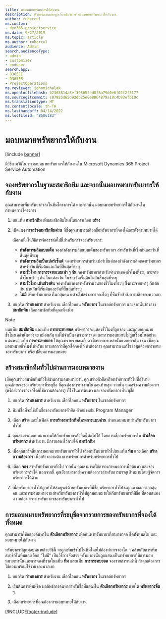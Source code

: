 ```yaml
---
title: มอบหมายทรัพยากรให้กับงาน
description: หัวข้อนี้แสดงข้อมูลเกี่ยวกับวิธีการมอบหมายทรัพยากรให้กับงาน
author: ruhercul
ms.custom:
- dyn365-projectservice
ms.date: 9/27/2019
ms.topic: article
ms.author: ruhercul
audience: Admin
search.audienceType:
- admin
- customizer
- enduser
search.app:
- D365CE
- D365PS
- ProjectOperations
ms.reviewer: johnmichalak
ms.openlocfilehash: 42363814a8ef395652ed8f8a79d0e6f02f2f5177
ms.sourcegitcommit: c0792bd65d92db25e0e8864879a19c4b93efb10c
ms.translationtype: HT
ms.contentlocale: th-TH
ms.lasthandoff: 04/14/2022
ms.locfileid: "8586183"
---
```

# <a name="assign-a-resource-to-a-task"></a>มอบหมายทรัพยากรให้กับงาน

[!include [banner](../includes/psa-now-project-operations.md)]

มีวิธีสามวิธีในการมอบหมายทรัพยากรให้กับงานใน Microsoft Dynamics 365 Project Service Automation

## <a name="book-a-resource-as-a-team-member-and-then-assign-the-resource-to-a-task"></a>จองทรัพยากรในฐานะสมาชิกทีม และจากนั้นมอบหมายทรัพยากรให้กับงาน

คุณสามารถเพิ่มทรัพยากรลงในทีมโครงการได้ และจากนั้น มอบหมายทรัพยากรให้กับงานในกำหนดการโครงการ

1. บนแท็บ **สมาชิกทีม** เพิ่มสมาชิกทีมใหม่โดยการเลือก **สร้าง** 

2. เปิดแผง **การสร้างสมาชิกทีมด่วน** ที่ซึ่งคุณสามารถเลือกชื่อทรัพยากรที่จองได้และตั้งค่าบทบาทได้ 

    เลือกหนึ่งในวิธีการจัดสรรต่อไปนี้สำหรับการจองทรัพยากร:

    - **กำลังการผลิตแบบเต็ม** จองกำลังการผลิตแบบเต็มของทรัพยากร สำหรับวันที่เริ่มต้นและวันที่สิ้นสุดที่ระบุ
    - **กำลังการผลิตเป็นเปอร์เซ็นต์** จองทรัพยากรสำหรับเปอร์เซ็นต์ของกำลังการผลิตของทรัพยากร สำหรับวันที่เริ่มต้นและวันที่สิ้นสุดที่ระบุ
    - **ตามชั่วโมง การกระจายแบบเท่า ๆ กัน** จองทรัพยากรสำหรับจำนวนของชั่วโมงที่ระบุ กระจายชั่วโมงเท่า ๆ กัน ในแต่ละวัน ในช่วงวันเริ่มต้นถึงวันสิ้นสุดที่ระบุ
    - **ตามชั่วโมง เน้นช่วงต้น** จองทรัพยากรสำหรับจำนวนของชั่วโมงที่ระบุ ซึ่งกระจายเท่าๆ กันต่อวัน ผ่านวันที่เริ่มต้นและวันที่สิ้นสุดที่ระบุ
    - **ไม่มี** เพิ่มทรัพยากรลงในกลุ่มคน แต่จะไม่สร้างการจองใดๆ ที่ซึมซับกำลังการผลิตของพวกเขา

3. บนกริด **กำหนดการ** สำหรับงาน เลือกไอคอน **ทรัพยากร** ในเซลล์ทรัพยากร และจากนั้นข้างล่าง **สมาชิกทีม** เลือกสมาชิกทีมที่คุณเพิ่งเพิ่ม 

> [!NOTE]
> บนแท็บ **สมาชิกทีม** และแท็บ **การกระทบยอด** ทรัพยากรจะแสดงชั่วโมงที่ถูกจอง และถูกมอบหมาย ชั่วโมงเหล่านั้นควรจะเหมือนกัน แต่ไม่จำเป็น เพราะการจอง และการมอบหมายไม่ถูกเชื่อมโยงอย่างแน่นหนา แท็บ **การกระทบยอด** ให้คุณทราบรายละเอียด เมื่อรายการเหล่านั้นแตกต่างกัน เช่น เมื่อคุณมอบหมายชั่วโมงให้ทรัพยากรมากกว่าที่คุณได้จองไว้ ถ้าต้องการ คุณสามารถงแก้ไขข้อมูลด้วยการขยายจองทรัพยากร หรือเปลี่ยนการมอบหมาย

## <a name="create-a-generic-team-member-through-task-assignment"></a>สร้างสมาชิกทีมทั่วไปผ่านการมอบหมายงาน

เมื่อคุณสร้างสมาชิกทีมทั่วไปผ่านการมอบหมายงาน คุณสร้างตัวยึดหรือทรัพยากรทั่วไปที่อธิบายคุณลักษณะของทรัพยากรที่ระบุชื่อ ที่คุณต้องการทำงานในตอนท้ายสุด จากนั้น คุณสร้างความต้องการ (หรือส่งการร้องขอโดยใช้ความต้องการ) ที่ใช้ในการค้นหา และจองทรัพยากรที่ระบุชื่อ

1. บนกริด **กำหนดการ** สำหรับงาน เลือกไอคอน **ทรัพยากร** ในเซลล์ทรัพยากร

2. พิมพ์ชื่อที่จะใช้เป็นชื่อของทรัพยากรตัวยึด ตัวอย่างเช่น Program Manager

3. เลือก **สร้าง** และในฟิลด์ **การสร้างสมาชิกทีมโครงการแบบด่วน** กำหนดบทบาทสำหรับทรัพยากรทั่วไป

4. คุณสามารถมอบหมายงานให้กับทรัพยากรตัวยึดนี้ต่อไปได้ โดยการเลือกทรัพยากรใน **ตัวเลือกทรัพยากร** สำหรับงาน มีการแสดงไว้ภายใต้ **สมาชิกทีม**

5. เมื่อคุณเสร็จสิ้นการมอบหมายทรัพยากรทั่วไป เลือกทรัพยากรทั่วไปบนแท็บ **ทีม** และเลือก **สร้างความต้องการ** เพื่อสร้างความต้องการทรัพยากรสำหรับทรัพยากรทั่วไป

6. เลือก **จอง** สำหรับทรัพยากรทั่วไป จากนั้น คุณสามารถใช้ตารางกำหนดการเพื่อค้นหา และจองทรัพยากรจริงได้ นอกจากนี้ คุณยังสามารถส่งความต้องการสำหรับการบรรลุเป้าหมายโดยผู้จัดการทรัพยากรได้ด้วย

7. เมื่อทรัพยากรทั่วไปถูกทำให้สมบูรณ์ด้วยทรัพยากรที่มีชื่อ ทรัพยากรทั่วไปจะถูกเอาออกจากกลุ่มคน และการมอบหมายงานสำหรับทรัพยากรทั่วไปถูกมอบหมายให้กับทรัพยากรที่มีชื่อ ที่ตอบสนองความต้องการทางทรัพยากรของทรัพยากรทั่วไป

## <a name="assign-a-named-resource-from-the-list-of-all-bookable-resources"></a>การมอบหมายทรัพยากรที่ระบุชื่อจากรายการของทรัพยากรที่จองได้ทั้งหมด

คุณสามารถใช้กล่องค้นหาใน **ตัวเลือกทรัพยากร** เพื่อค้นหาทรัพยากรที่สามารถจองได้ทั้งหมดใน และมอบหมายให้กับงาน

ทรัพยากรที่ถูกมอบหมายด้วยวิธีนี้ จะถูกเพิ่มเข้าไปในทีมโดยไม่ต้องทำการจองใด ๆ คล้ายกับการเพิ่มสมาชิกในทีมและเลือก "ไม่มี" เป็นวิธีการจัดสรร ทรัพยากรนั้นถูกแสดงเป็นทรัพยากรที่มีการมอบหมายเท่านั้นและการจองที่ขาดในแท็บ **ทีม** และแท็บ **การกระทบยอด** จองรายการเหล่านี้ ถ้าคุณต้องการใช้ความพร้อมใช้งานของพวกเขา

1. บนกริด **กำหนดการ** สำหรับงาน เลือกไอคอน **ทรัพยากร** ในเซลล์ทรัพยากร

2. เริ่มต้นการพิมพ์ชื่อ ผลลัพธ์การค้นหาสำหรับชื่อที่แสดงใน **ตัวเลือกทรัพยากร** ภายใต้ **ทรัพยากรอื่น ๆ**

3. เลือกทรัพยากรที่คุณต้องการมอบหมายให้กับงาน



[!INCLUDE[footer-include](../includes/footer-banner.md)]
